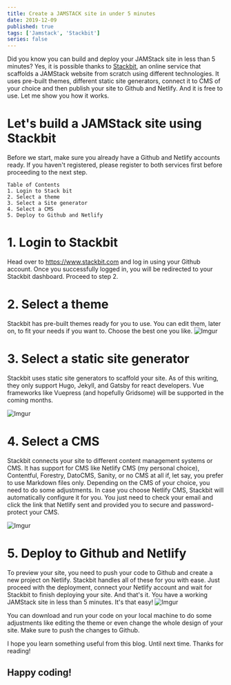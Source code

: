 ```yaml
---
title: Create a JAMSTACK site in under 5 minutes
date: 2019-12-09
published: true
tags: ['Jamstack', 'Stackbit']
series: false
---
```


Did you know you can build and deploy your JAMStack site in less than 5 minutes? Yes, it is possible thanks to [Stackbit](https://www.stackbit.com), an online service that scaffolds a JAMStack website from scratch using different technologies. It uses pre-built themes, different static site generators, connect it to CMS of your choice and then publish your site to Github and Netlify. And it is free to use.
Let me show you how it works.

# Let's build a JAMStack site using Stackbit

Before we start, make sure you already have a Github and Netlify accounts ready. If you haven't registered, please register to both services first before proceeding to the next step.

```
Table of Contents
1. Login to Stack bit
2. Select a theme
3. Select a Site generator
4. Select a CMS
5. Deploy to Github and Netlify
```

# 1. Login to Stackbit

Head over to https://www.stackbit.com and log in using your Github account. Once you successfully logged in, you will be redirected to your Stackbit dashboard. Proceed to step 2.

# 2. Select a theme

Stackbit has pre-built themes ready for you to use. You can edit them, later on, to fit your needs if you want to. Choose the best one you like.
![Imgur](https://imgur.com/IBVHhfW.png)

# 3. Select a static site generator

Stackbit uses static site generators to scaffold your site. As of this writing, they only support Hugo, Jekyll, and Gatsby for react developers. Vue frameworks like Vuepress (and hopefully Gridsome) will be supported in the coming months.

![Imgur](https://imgur.com/vm4Oi4n.png)

# 4. Select a CMS

Stackbit connects your site to different content management systems or CMS. It has support for CMS like Netlify CMS (my personal choice), Contentful, Forestry, DatoCMS, Sanity, or no CMS at all if, let say, you prefer to use Markdown files only. Depending on the CMS of your choice, you need to do some adjustments. In case you choose Netlify CMS, Stackbit will automatically configure it for you. You just need to check your email and click the link that Netlify sent and provided you to secure and password-protect your CMS.

![Imgur](https://imgur.com/ytOtChx.png)

# 5. Deploy to Github and Netlify

To preview your site, you need to push your code to Github and create a new project on Netlify. Stackbit handles all of these for you with ease. Just proceed with the deployment, connect your Netlify account and wait for Stackbit to finish deploying your site. And that's it. You have a working JAMStack site in less than 5 minutes. It's that easy!
![Imgur](https://imgur.com/tzVPWdH.png)

You can download and run your code on your local machine to do some adjustments like editing the theme or even change the whole design of your site. Make sure to push the changes to Github.

I hope you learn something useful from this blog. Until next time. Thanks for reading!

## Happy coding!
